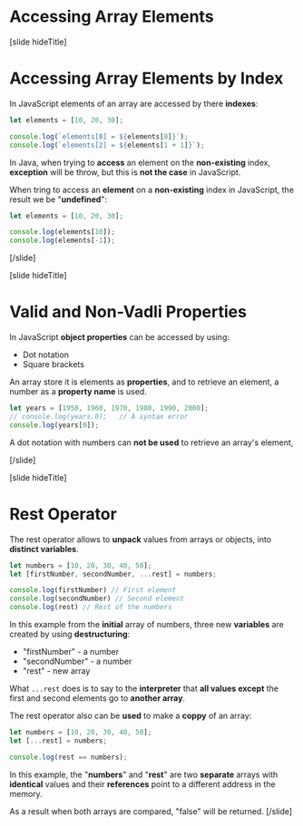 
# Accessing Array Elements

[slide hideTitle]

# Accessing Array Elements by Index

In JavaScript elements of an array are accessed by there **indexes**:

```js live
let elements = [10, 20, 30];

console.log(`elements[0] = ${elements[0]}`);
console.log(`elements[2] = ${elements[1 + 1]}`);
```

In Java, when trying to **access** an element on the **non-existing** index, **exception** will be throw, but this is **not the case** in JavaScript.

When tring to access an **element** on a **non-existing** index in JavaScript, the result we be "**undefined**":

```js live
let elements = [10, 20, 30];

console.log(elements[10]);
console.log(elements[-1]);
```

[/slide]

[slide hideTitle]

# Valid and Non-Vadli Properties

In JavaScript **object properties** can be accessed by using:
- Dot notation
- Square brackets

An array store it is elements as **properties**, and to retrieve an element, a number as a **property name** is used.

```js live
let years = [1950, 1960, 1970, 1980, 1990, 2000];
// console.log(years.0);   // A syntax error
console.log(years[0]);
```
A dot notation with numbers can **not be used** to retrieve an array's element, 

[/slide]

[slide hideTitle]

# Rest Operator

The rest operator allows to **unpack** values from arrays or objects, into **distinct variables**.

```js live
let numbers = [10, 20, 30, 40, 50];
let [firstNumber, secondNumber, ...rest] = numbers;

console.log(firstNumber) // First element
console.log(secondNumber) // Second element
console.log(rest) // Rest of the numbers
```
In this example from the **initial** array of numbers, three new **variables** are created by using **destructuring**:

- "firstNumber" - a number
- "secondNumber" - a number
- "rest" - new array

What `...rest` does is to say to the **interpreter** that **all values except** the first and second elements go to **another array**.

The rest operator also can be **used** to make a **coppy** of an array:

```js live
let numbers = [10, 20, 30, 40, 50];
let [...rest] = numbers;

console.log(rest == numbers);
```

In this example, the "**numbers**" and "**rest**" are two **separate** arrays with **identical** values and their **references** point to a different address in the memory.

As a result when both arrays are compared, "false" will be returned.
[/slide]
